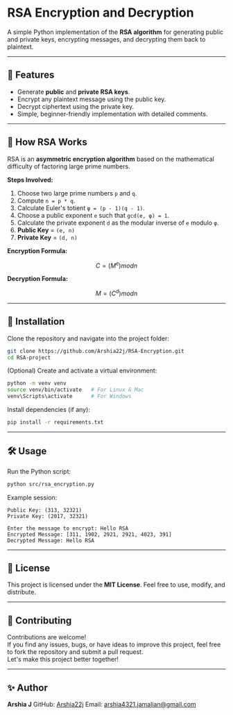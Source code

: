 # RSA Encryption and Decryption

A simple Python implementation of the **RSA algorithm** for generating public and private keys, encrypting messages, and decrypting them back to plaintext.

---

## 📌 Features

* Generate **public** and **private RSA keys**.
* Encrypt any plaintext message using the public key.
* Decrypt ciphertext using the private key.
* Simple, beginner-friendly implementation with detailed comments.

---

## 📜 How RSA Works

RSA is an **asymmetric encryption algorithm** based on the mathematical difficulty of factoring large prime numbers.

**Steps Involved:**

1. Choose two large prime numbers `p` and `q`.
2. Compute `n = p * q`.
3. Calculate Euler's totient `φ = (p - 1)(q - 1)`.
4. Choose a public exponent `e` such that `gcd(e, φ) = 1`.
5. Calculate the private exponent `d` as the modular inverse of `e` modulo `φ`.
6. **Public Key** = `(e, n)`
7. **Private Key** = `(d, n)`

**Encryption Formula:**

```math
C = (M^e) mod n
```

**Decryption Formula:**

```math
M = (C^d) mod n
```

---

## 🚀 Installation

Clone the repository and navigate into the project folder:

```bash
git clone https://github.com/Arshia22j/RSA-Encryption.git
cd RSA-project
```

(Optional) Create and activate a virtual environment:

```bash
python -m venv venv
source venv/bin/activate   # For Linux & Mac
venv\Scripts\activate      # For Windows
```

Install dependencies (if any):

```bash
pip install -r requirements.txt
```

---

## 🛠️ Usage

Run the Python script:

```bash
python src/rsa_encryption.py
```

Example session:

```
Public Key: (313, 32321)
Private Key: (2017, 32321)

Enter the message to encrypt: Hello RSA
Encrypted Message: [311, 1902, 2921, 2921, 4023, 391]
Decrypted Message: Hello RSA
```

---

## 📄 License

This project is licensed under the **MIT License**. Feel free to use, modify, and distribute.

---

## 🤝 Contributing

Contributions are welcome!  
If you find any issues, bugs, or have ideas to improve this project, feel free to fork the repository and submit a pull request.  
Let's make this project better together! 


---

## ✨ Author

**Arshia J**
GitHub: [Arshia22j](https://github.com/Arshia22j)
Email: [arshia4321.jamalian@gmail.com](mailto:arshia4321.jamalian@gmail.com)



